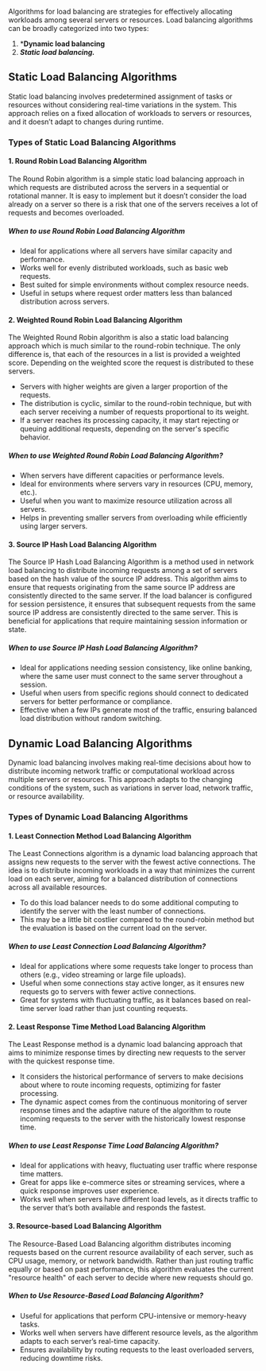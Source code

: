 Algorithms for load balancing are strategies for effectively allocating workloads among several servers or resources. 
Load balancing algorithms can be broadly categorized into two types: 
1. ***Dynamic load balancing**  
2. ***Static load balancing.***
## Static Load Balancing Algorithms

Static load balancing involves predetermined assignment of tasks or resources without considering real-time variations in the system. This approach relies on a fixed allocation of workloads to servers or resources, and it doesn’t adapt to changes during runtime.
### Types of Static Load Balancing Algorithms
#### 1. Round Robin Load Balancing Algorithm
The Round Robin algorithm is a simple static load balancing approach in which requests are distributed across the servers in a sequential or rotational manner. It is easy to implement but it doesn’t consider the load already on a server so there is a risk that one of the servers receives a lot of requests and becomes overloaded.
##### When to use Round Robin Load Balancing Algorithm
- Ideal for applications where all servers have similar capacity and performance.
- Works well for evenly distributed workloads, such as basic web requests.
- Best suited for simple environments without complex resource needs.
- Useful in setups where request order matters less than balanced distribution across servers.
#### 2. Weighted Round Robin Load Balancing Algorithm
The Weighted Round Robin algorithm is also a static load balancing approach which is much similar to the round-robin technique. The only difference is, that each of the resources in a list is provided a weighted score. Depending on the weighted score the request is distributed to these servers. 
- Servers with higher weights are given a larger proportion of the requests.
- The distribution is cyclic, similar to the round-robin technique, but with each server receiving a number of requests proportional to its weight.
- If a server reaches its processing capacity, it may start rejecting or queuing additional requests, depending on the server's specific behavior.
##### When to use Weighted Round Robin Load Balancing Algorithm?
- When servers have different capacities or performance levels.
- Ideal for environments where servers vary in resources (CPU, memory, etc.).
- Useful when you want to maximize resource utilization across all servers.
- Helps in preventing smaller servers from overloading while efficiently using larger servers.
#### 3. Source IP Hash Load Balancing Algorithm

The Source IP Hash Load Balancing Algorithm is a method used in network load balancing to distribute incoming requests among a set of servers based on the hash value of the source IP address. This algorithm aims to ensure that requests originating from the same source IP address are consistently directed to the same server.
If the load balancer is configured for session persistence, it ensures that subsequent requests from the same source IP address are consistently directed to the same server. This is beneficial for applications that require maintaining session information or state.
##### When to use Source IP Hash Load Balancing Algorithm?
- Ideal for applications needing session consistency, like online banking, where the same user must connect to the same server throughout a session.
- Useful when users from specific regions should connect to dedicated servers for better performance or compliance.
- Effective when a few IPs generate most of the traffic, ensuring balanced load distribution without random switching.
## Dynamic Load Balancing Algorithms
Dynamic load balancing involves making real-time decisions about how to distribute incoming network traffic or computational workload across multiple servers or resources. This approach adapts to the changing conditions of the system, such as variations in server load, network traffic, or resource availability.
### Types of Dynamic Load Balancing Algorithms
#### 1. Least Connection Method Load Balancing Algorithm
The Least Connections algorithm is a dynamic load balancing approach that assigns new requests to the server with the fewest active connections. The idea is to distribute incoming workloads in a way that minimizes the current load on each server, aiming for a balanced distribution of connections across all available resources. 
- To do this load balancer needs to do some additional computing to identify the server with the least number of connections. 
- This may be a little bit costlier compared to the round-robin method but the evaluation is based on the current load on the server.
##### When to use Least Connection Load Balancing Algorithm?
- Ideal for applications where some requests take longer to process than others (e.g., video streaming or large file uploads).
- Useful when some connections stay active longer, as it ensures new requests go to servers with fewer active connections.
- Great for systems with fluctuating traffic, as it balances based on real-time server load rather than just counting requests.

#### 2. Least Response Time Method Load Balancing Algorithm
The Least Response method is a dynamic load balancing approach that aims to minimize response times by directing new requests to the server with the quickest response time. 
- It considers the historical performance of servers to make decisions about where to route incoming requests, optimizing for faster processing.
- The dynamic aspect comes from the continuous monitoring of server response times and the adaptive nature of the algorithm to route incoming requests to the server with the historically lowest response time.
##### When to use Least Response Time Load Balancing Algorithm?
- Ideal for applications with heavy, fluctuating user traffic where response time matters.
- Great for apps like e-commerce sites or streaming services, where a quick response improves user experience.
- Works well when servers have different load levels, as it directs traffic to the server that’s both available and responds the fastest.
#### 3. Resource-based Load Balancing Algorithm
The Resource-Based Load Balancing algorithm distributes incoming requests based on the current resource availability of each server, such as CPU usage, memory, or network bandwidth. Rather than just routing traffic equally or based on past performance, this algorithm evaluates the current "resource health" of each server to decide where new requests should go.
##### **When to Use Resource-Based Load Balancing Algorithm?**
- Useful for applications that perform CPU-intensive or memory-heavy tasks.
- Works well when servers have different resource levels, as the algorithm adapts to each server’s real-time capacity.
- Ensures availability by routing requests to the least overloaded servers, reducing downtime risks.